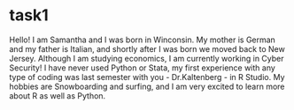 # task1
Hello! 
I am Samantha and I was born in Winconsin. My mother is German and my father is Italian, and shortly after I was born we moved back to New Jersey. 
Although I am studying economics, I am currently working in Cyber Security! 
I have never used Python or Stata, my first experience with any type of coding was last semester with you - Dr.Kaltenberg - in R Studio.
My hobbies are Snowboarding and surfing, and I am very excited to learn more about R as well as Python. 
